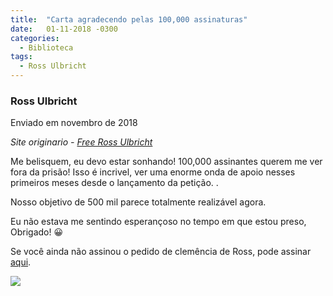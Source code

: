 ```yaml
---
title:  "Carta agradecendo pelas 100,000 assinaturas"
date:   01-11-2018 -0300
categories:
  - Biblioteca
tags:
  - Ross Ulbricht
---
```



### Ross Ulbricht


Enviado em novembro de 2018


_Site originario - [Free Ross Ulbricht](https://freeross.org/letter-for-100k-signatures/)_

Me belisquem, eu devo estar sonhando! 100,000 assinantes querem me ver fora da prisão! Isso é incrivel, ver uma enorme onda de apoio nesses primeiros meses desde o lançamento da petição. .

Nosso objetivo de 500 mil parece totalmente realizável agora.

Eu não estava me sentindo esperançoso no tempo em que estou preso, Obrigado! 😀

Se você ainda não assinou o pedido de clemência de Ross, pode assinar [aqui](https://www.change.org/p/freerosspetition-we-seek-potus-s-clemency-for-ross-ulbricht-serving-double-life-for-a-website-realdonaldtrump-free-ross).

![](../pages/img/Ross_100k_note.jpg)
